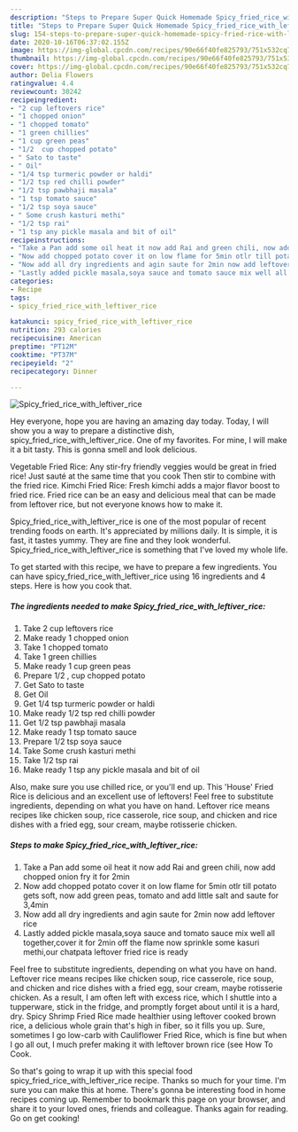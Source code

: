```yaml
---
description: "Steps to Prepare Super Quick Homemade Spicy_fried_rice_with_leftiver_rice"
title: "Steps to Prepare Super Quick Homemade Spicy_fried_rice_with_leftiver_rice"
slug: 154-steps-to-prepare-super-quick-homemade-spicy-fried-rice-with-leftiver-rice
date: 2020-10-16T06:37:02.155Z
image: https://img-global.cpcdn.com/recipes/90e66f40fe825793/751x532cq70/spicy_fried_rice_with_leftiver_rice-recipe-main-photo.jpg
thumbnail: https://img-global.cpcdn.com/recipes/90e66f40fe825793/751x532cq70/spicy_fried_rice_with_leftiver_rice-recipe-main-photo.jpg
cover: https://img-global.cpcdn.com/recipes/90e66f40fe825793/751x532cq70/spicy_fried_rice_with_leftiver_rice-recipe-main-photo.jpg
author: Delia Flowers
ratingvalue: 4.4
reviewcount: 30242
recipeingredient:
- "2 cup leftovers rice"
- "1 chopped onion"
- "1 chopped tomato"
- "1 green chillies"
- "1 cup green peas"
- "1/2  cup chopped potato"
- " Sato to taste"
- " Oil"
- "1/4 tsp turmeric powder or haldi"
- "1/2 tsp red chilli powder"
- "1/2 tsp pawbhaji masala"
- "1 tsp tomato sauce"
- "1/2 tsp soya sauce"
- " Some crush kasturi methi"
- "1/2 tsp rai"
- "1 tsp any pickle masala and bit of oil"
recipeinstructions:
- "Take a Pan add some oil heat it now add Rai and green chili, now add chopped onion fry it for 2min"
- "Now add chopped potato cover it on low flame for 5min otlr till potato gets soft, now add green peas, tomato and add little salt and saute for 3,4min"
- "Now add all dry ingredients and agin saute for 2min now add leftover rice"
- "Lastly added pickle masala,soya sauce and tomato sauce mix well all together,cover it for 2min off the flame now sprinkle some kasuri methi,our chatpata leftover fried rice is ready"
categories:
- Recipe
tags:
- spicy_fried_rice_with_leftiver_rice

katakunci: spicy_fried_rice_with_leftiver_rice 
nutrition: 293 calories
recipecuisine: American
preptime: "PT12M"
cooktime: "PT37M"
recipeyield: "2"
recipecategory: Dinner

---
```



![Spicy_fried_rice_with_leftiver_rice](https://img-global.cpcdn.com/recipes/90e66f40fe825793/751x532cq70/spicy_fried_rice_with_leftiver_rice-recipe-main-photo.jpg)

Hey everyone, hope you are having an amazing day today. Today, I will show you a way to prepare a distinctive dish, spicy_fried_rice_with_leftiver_rice. One of my favorites. For mine, I will make it a bit tasty. This is gonna smell and look delicious.

Vegetable Fried Rice: Any stir-fry friendly veggies would be great in fried rice! Just sauté at the same time that you cook Then stir to combine with the fried rice. Kimchi Fried Rice: Fresh kimchi adds a major flavor boost to fried rice. Fried rice can be an easy and delicious meal that can be made from leftover rice, but not everyone knows how to make it.

Spicy_fried_rice_with_leftiver_rice is one of the most popular of recent trending foods on earth. It's appreciated by millions daily. It is simple, it is fast, it tastes yummy. They are fine and they look wonderful. Spicy_fried_rice_with_leftiver_rice is something that I've loved my whole life.


To get started with this recipe, we have to prepare a few ingredients. You can have spicy_fried_rice_with_leftiver_rice using 16 ingredients and 4 steps. Here is how you cook that.

<!--inarticleads1-->

##### The ingredients needed to make Spicy_fried_rice_with_leftiver_rice:

1. Take 2 cup leftovers rice
1. Make ready 1 chopped onion
1. Take 1 chopped tomato
1. Take 1 green chillies
1. Make ready 1 cup green peas
1. Prepare 1/2 , cup chopped potato
1. Get  Sato to taste
1. Get  Oil
1. Get 1/4 tsp turmeric powder or haldi
1. Make ready 1/2 tsp red chilli powder
1. Get 1/2 tsp pawbhaji masala
1. Make ready 1 tsp tomato sauce
1. Prepare 1/2 tsp soya sauce
1. Take  Some crush kasturi methi
1. Take 1/2 tsp rai
1. Make ready 1 tsp any pickle masala and bit of oil


Also, make sure you use chilled rice, or you&#39;ll end up. This &#39;House&#39; Fried Rice is delicious and an excellent use of leftovers! Feel free to substitute ingredients, depending on what you have on hand. Leftover rice means recipes like chicken soup, rice casserole, rice soup, and chicken and rice dishes with a fried egg, sour cream, maybe rotisserie chicken. 

<!--inarticleads2-->

##### Steps to make Spicy_fried_rice_with_leftiver_rice:

1. Take a Pan add some oil heat it now add Rai and green chili, now add chopped onion fry it for 2min
1. Now add chopped potato cover it on low flame for 5min otlr till potato gets soft, now add green peas, tomato and add little salt and saute for 3,4min
1. Now add all dry ingredients and agin saute for 2min now add leftover rice
1. Lastly added pickle masala,soya sauce and tomato sauce mix well all together,cover it for 2min off the flame now sprinkle some kasuri methi,our chatpata leftover fried rice is ready


Feel free to substitute ingredients, depending on what you have on hand. Leftover rice means recipes like chicken soup, rice casserole, rice soup, and chicken and rice dishes with a fried egg, sour cream, maybe rotisserie chicken. As a result, I am often left with excess rice, which I shuttle into a tupperware, stick in the fridge, and promptly forget about until it is a hard, dry. Spicy Shrimp Fried Rice made healthier using leftover cooked brown rice, a delicious whole grain that&#39;s high in fiber, so it fills you up. Sure, sometimes I go low-carb with Cauliflower Fried Rice, which is fine but when I go all out, I much prefer making it with leftover brown rice (see How To Cook. 

So that's going to wrap it up with this special food spicy_fried_rice_with_leftiver_rice recipe. Thanks so much for your time. I'm sure you can make this at home. There's gonna be interesting food in home recipes coming up. Remember to bookmark this page on your browser, and share it to your loved ones, friends and colleague. Thanks again for reading. Go on get cooking!
